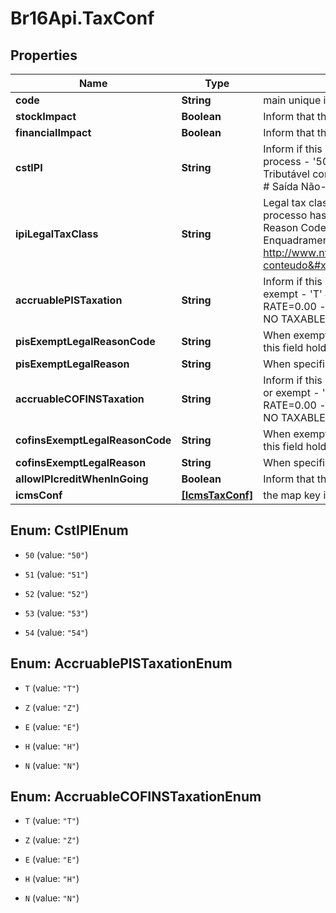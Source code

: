# Br16Api.TaxConf

## Properties
Name | Type | Description | Notes
------------ | ------------- | ------------- | -------------
**code** | **String** | main unique identificator | 
**stockImpact** | **Boolean** | Inform that the process has inventory impact. | [optional] 
**financialImpact** | **Boolean** | Inform that the process has financial impact. | [optional] 
**cstIPI** | **String** | Inform if this process is subject to IPI taxation on output process - &#39;50&#39; # Saída Tributada - &#39;51&#39; # Saída Tributável com Alíquota Zero - &#39;52&#39; # Saída Isenta - &#39;53&#39; # Saída Não-Tributada - &#39;54&#39; # Saída Imune  | [optional] 
**ipiLegalTaxClass** | **String** | Legal tax classificação for IPI (enquadramento) When the processo has CST IPI 52 or 54, is mandatory inform Reason Code, see Anexo XIV - Código de Enquadramento Legal do IPI from  http://www.nfe.fazenda.gov.br/portal/exibirArquivo.aspx?conteudo&#x3D;mCnJajU4BKU&#x3D;  | [optional] 
**accruablePISTaxation** | **String** | Inform if this item by nature is subject to PIS taxation or exempt - &#39;T&#39; # TAXABLE - &#39;Z&#39; # TAXABLE WITH RATE&#x3D;0.00 - &#39;E&#39; # EXEMPT - &#39;H&#39; # SUSPENDED - &#39;N&#39; # NO TAXABLE  | [optional] 
**pisExemptLegalReasonCode** | **String** | When exempt, taxable with zero, suspended, not taxable, this field holds the official code number | [optional] 
**pisExemptLegalReason** | **String** | When specifi reason, this field has the description | [optional] 
**accruableCOFINSTaxation** | **String** | Inform if this item by nature is subject to COFINS taxation or exempt - &#39;T&#39; # TAXABLE - &#39;Z&#39; # TAXABLE WITH RATE&#x3D;0.00 - &#39;E&#39; # EXEMPT - &#39;H&#39; # SUSPENDED - &#39;N&#39; # NO TAXABLE  | [optional] 
**cofinsExemptLegalReasonCode** | **String** | When exempt, taxable with zero, suspended, not taxable, this field holds the official code number | [optional] 
**cofinsExemptLegalReason** | **String** | When specifi reason, this field has the description | [optional] 
**allowIPIcreditWhenInGoing** | **Boolean** | Inform that the process allow IPI credit to Input process | [optional] 
**icmsConf** | [**[IcmsTaxConf]**](IcmsTaxConf.md) | the map key is state code | [optional] 


<a name="CstIPIEnum"></a>
## Enum: CstIPIEnum


* `50` (value: `"50"`)

* `51` (value: `"51"`)

* `52` (value: `"52"`)

* `53` (value: `"53"`)

* `54` (value: `"54"`)




<a name="AccruablePISTaxationEnum"></a>
## Enum: AccruablePISTaxationEnum


* `T` (value: `"T"`)

* `Z` (value: `"Z"`)

* `E` (value: `"E"`)

* `H` (value: `"H"`)

* `N` (value: `"N"`)




<a name="AccruableCOFINSTaxationEnum"></a>
## Enum: AccruableCOFINSTaxationEnum


* `T` (value: `"T"`)

* `Z` (value: `"Z"`)

* `E` (value: `"E"`)

* `H` (value: `"H"`)

* `N` (value: `"N"`)




